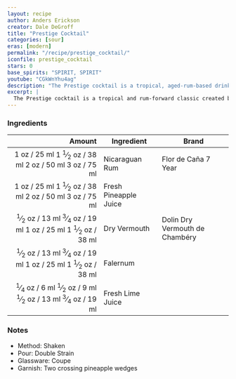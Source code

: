 ```yaml
---
layout: recipe
author: Anders Erickson
creator: Dale DeGroff
title: "Prestige Cocktail"
categories: [sour]
eras: [modern]
permalink: "/recipe/prestige_cocktail/"
iconfile: prestige_cocktail
stars: 0
base_spirits: "SPIRIT, SPIRIT"
youtube: "CGkWnYhu4ag"
description: "The Prestige cocktail is a tropical, aged-rum-based drink created by legendary bartender Dale DeGroff. It is a bright and complex twist on a daiquiri, featuring aged rum, pineapple juice, lime juice, dry vermouth, and falernum."
excerpt: |
  The Prestige cocktail is a tropical and rum-forward classic created by cocktail master Dale DeGroff in 2002. The recipe builds upon the foundation of a daiquiri, using aged rum and lime juice, but adds the complexity of velvet falernum for its clove and ginger spice notes. Pineapple juice is also included for sweetness and an extra layer of tropical flavor, while a splash of dry vermouth provides a delicate, herbal, and botanical finish. The final shaken cocktail is served up in a martini or coupe glass, often with a pineapple wedge garnish.
---
```


### Ingredients

|  Amount | Ingredient            | Brand                          |
| ------: | --------------------- | ------------------------------ |
|    <span class="onex active">1 oz  / 25 ml</span> <span class="onehalfx">1 <sup>1</sup>&frasl;<sub>2</sub> oz  / 38 ml</span> <span class="twox">2 oz  / 50 ml</span> <span class="threex">3 oz  / 75 ml</span>| Nicaraguan Rum        | Flor de Caña 7 Year            |
|    <span class="onex active">1 oz  / 25 ml</span> <span class="onehalfx">1 <sup>1</sup>&frasl;<sub>2</sub> oz  / 38 ml</span> <span class="twox">2 oz  / 50 ml</span> <span class="threex">3 oz  / 75 ml</span>| Fresh Pineapple Juice |
|  <span class="onex active"> <sup>1</sup>&frasl;<sub>2</sub> oz  / 13 ml</span> <span class="onehalfx"> <sup>3</sup>&frasl;<sub>4</sub> oz  / 19 ml</span> <span class="twox">1 oz  / 25 ml</span> <span class="threex">1 <sup>1</sup>&frasl;<sub>2</sub> oz  / 38 ml</span>| Dry Vermouth          | Dolin Dry Vermouth de Chambéry |
|  <span class="onex active"> <sup>1</sup>&frasl;<sub>2</sub> oz  / 13 ml</span> <span class="onehalfx"> <sup>3</sup>&frasl;<sub>4</sub> oz  / 19 ml</span> <span class="twox">1 oz  / 25 ml</span> <span class="threex">1 <sup>1</sup>&frasl;<sub>2</sub> oz  / 38 ml</span>| Falernum              |
| <span class="onex active"> <sup>1</sup>&frasl;<sub>4</sub> oz  / 6 ml</span> <span class="onehalfx"> <sup>1</sup>&frasl;<sub>2</sub> oz  / 9 ml</span> <span class="twox"> <sup>1</sup>&frasl;<sub>2</sub> oz  / 13 ml</span> <span class="threex"> <sup>3</sup>&frasl;<sub>4</sub> oz  / 19 ml</span>| Fresh Lime Juice      |

### Notes

- Method: Shaken
- Pour: Double Strain
- Glassware: Coupe
- Garnish: Two crossing pineapple wedges

    
<script type="application/ld+json">
{
  "@context": "https://schema.org",
  "@type": "Recipe",
  "author": {
    "@type": "Person",
    "name": "{{ page.author }}"
    },
  "image": "{%- for page in page.categories limit: 1 %}{% assign cat = site.data.categories | where: "slug", page | first %}{{ site.url }}{{ site.baseurl}}/assets/images/category_{{cat.slug}}.svg{% endfor -%}",
  "description": "{{ page.excerpt | strip_html | replace: '"', "'" }}",
  "recipeIngredient": [
  " 1 oz Nicaraguan Rum ",
  " 1 oz Fresh Pineapple Juice",
  " 0.5 oz Dry Vermouth ",
  " 0.5 oz Falernum ",
  "0.25 oz Fresh Lime Juice "
    ],
  "name": "{{ page.title }}",
  "recipeInstructions": [
    {
      "@type": "HowToStep",
      "text": "- Method: Shaken"
    },
    {
      "@type": "HowToStep",
      "text": "- Pour: Double Strain"
    },
    {
      "@type": "HowToStep",
      "text": "- Glassware: Coupe"
    },
    {
      "@type": "HowToStep",
      "text": "- Garnish: Two crossing pineapple wedges"
    }
    ],
  "recipeYield": "1 cocktail",
  "recipeCategory": "cocktail",
  {% if page.stars and site.data.ratings[page.iconfile].ratings -%}"aggregateRating": {
   "@type": "AggregateRating",
   "ratingValue": "{%- include stars_metadata.html %}",
   "bestRating": "5",
   "reviewCount": "2"},{%- endif %}
  "recipeCuisine": "global",
  "prepTime": "PT20M",
  "cookTime": "PT15S",
  "keywords": "{{ page.title }}, cocktail, {{ page.eras }}, {%- include category_metadata.html -%}, {%- include spirits_metadata.html -%}"
}
</script>

    